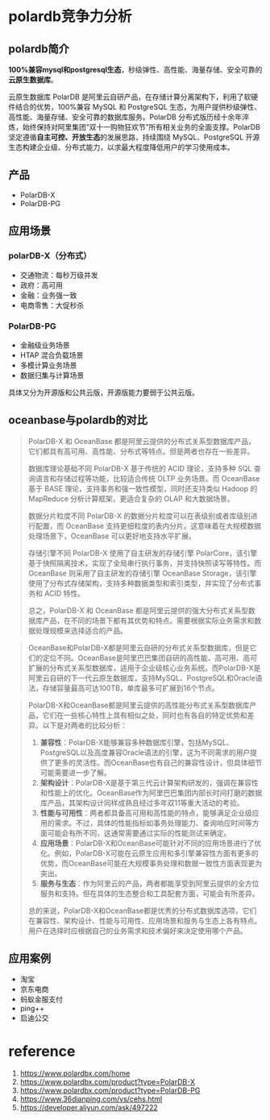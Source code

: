# polardb竞争力分析

## polardb简介

**100%兼容mysql和postgresql生态**，秒级弹性、高性能、海量存储、安全可靠的**云原生数据库**。

云原生数据库 PolarDB 是阿里云自研产品，在存储计算分离架构下，利用了软硬件结合的优势，100%兼容 MySQL 和 PostgreSQL 生态，为用户提供秒级弹性、高性能、海量存储、安全可靠的数据库服务。PolarDB 分布式版历经十余年淬炼，始终保持对阿里集团“双十一购物狂欢节”所有相关业务的全面支撑。PolarDB 坚定遵循**自主可控、开放生态**的发展思路，持续围绕 MySQL、PostgreSQL 开源生态构建企业级、分布式能力，以求最大程度降低用户的学习使用成本。

## 产品

- PolarDB-X
- PolarDB-PG

## 应用场景

### polarDB-X（分布式）

- 交通物流：每秒万级并发
- 政府：高可用
- 金融：业务强一致
- 电商零售：大促秒杀

### PolarDB-PG

- 金融级业务场景
- HTAP 混合负载场景
- 多模计算业务场景
- 数据归集与计算场景

具体又分为开源版和公共云版，开源版能力要弱于公共云版。

## oceanbase与polardb的对比

> PolarDB-X 和 OceanBase 都是阿里云提供的分布式关系型数据库产品，它们都具有高可用、高性能、分布式等特点。但是两者也存在一些差异。
>
> 数据库理论基础不同 PolarDB-X 基于传统的 ACID 理论，支持多种 SQL 查询语言和存储过程等功能，比较适合传统 OLTP 业务场景。而 OceanBase 基于 BASE 理论，支持事务和强一致性模型，同时还支持类似 Hadoop 的 MapReduce 分析计算框架，更适合复杂的 OLAP 和大数据场景。
>
> 数据分片粒度不同 PolarDB-X 的数据分片粒度可以在表级别或者库级别进行配置，而 OceanBase 支持更细粒度的表内分片。这意味着在大规模数据处理场景下，OceanBase 可以更好地支持水平扩展。
>
> 存储引擎不同 PolarDB-X 使用了自主研发的存储引擎 PolarCore，该引擎基于快照隔离技术，实现了全局串行执行事务，并支持快照读写等特性。而 OceanBase 则采用了自主研发的存储引擎 OceanBase Storage，该引擎使用了分布式存储架构，支持多种数据类型和索引类型，并实现了分布式事务和 ACID 特性。
>
> 总之，PolarDB-X 和 OceanBase 都是阿里云提供的强大分布式关系型数据库产品，在不同的场景下都有其优势和特点。需要根据实际业务需求和数据处理规模来选择适合的产品。

>OceanBase和PolarDB-X都是阿里云自研的分布式关系型数据库，但是它们的定位不同。OceanBase是阿里巴巴集团自研的高性能、高可用、高可扩展的分布式关系型数据库，适用于企业级核心业务系统。而PolarDB-X是阿里云自研的下一代云原生数据库，支持MySQL、PostgreSQL和Oracle语法，存储容量最高可达100TB，单库最多可扩展到16个节点。

> PolarDB-X和OceanBase都是阿里云提供的高性能分布式关系型数据库产品，它们在一些核心特性上具有相似之处，同时也有各自的特定优势和差异。以下是对两者的比较分析：
>
> 1. **兼容性**：PolarDB-X能够兼容多种数据库引擎，包括MySQL、PostgreSQL以及高度兼容Oracle语法的引擎，这为不同需求的用户提供了更多的灵活性。而OceanBase也有自己的兼容性设计，但具体细节可能需要进一步了解。
> 2. **架构设计**：PolarDB-X是基于第三代云计算架构研发的，强调在兼容性和性能上的优化。OceanBase作为阿里巴巴集团内部长时间打磨的数据库产品，其架构设计同样成熟且经过多年双11等重大活动的考验。
> 3. **性能与可用性**：两者都具备高可用和高性能的特点，能够满足企业级应用的需求。不过，具体的性能指标如事务处理能力、查询响应时间等方面可能会有所不同，这通常需要通过实际的性能测试来确定。
> 4. **应用场景**：PolarDB-X和OceanBase可能针对不同的应用场景进行了优化。例如，PolarDB-X可能在云原生应用和多引擎兼容性方面有更多的优势，而OceanBase可能在大规模事务处理和数据一致性方面表现更为突出。
> 5. **服务与生态**：作为阿里云的产品，两者都能享受到阿里云提供的全方位服务和支持。但在具体的生态整合和工具配套方面，可能会有所差异。
>
> 总的来说，PolarDB-X和OceanBase都是优秀的分布式数据库选项，它们在兼容性、架构设计、性能与可用性、应用场景和服务与生态上各有特点。用户在选择时应根据自己的业务需求和技术偏好来决定使用哪个产品。

## 应用案例

- 淘宝
- 京东电商
- 蚂蚁金服支付
- ping++
- 启迪公交

# reference

1. https://www.polardbx.com/home
2. https://www.polardbx.com/product?type=PolarDB-X
3. https://www.polardbx.com/product?type=PolarDB-PG
4. https://www.36dianping.com/vs/cehs.html
5. https://developer.aliyun.com/ask/497222

